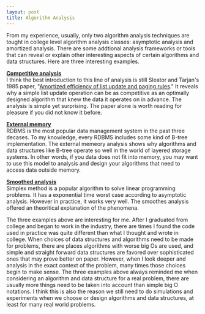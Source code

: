 ```yaml
---
layout: post
title: Algorithm Analysis
---
```


<p>From my experience, usually, only two algorithm analysis techniques are tought in college level algorithm analysis classes: asymptotic analysis and amortized analysis. There are some addtional analysis frameworks or tools that can reveal or explain other interesting aspects of certain algorithms and data structures. Here are three interesting examples.</p>

<p><b><a href="http://en.wikipedia.org/wiki/Competitive_analysis_(online_algorithm)" title="Competitive analysis">Competitive analysis</a></b><br />
I think the best introduction to this line of analysis is still Sleator and Tarjan's 1985 paper, "<a href="http://www.cs.cmu.edu/~sleator/papers/amortized-efficiency.pdf" title="Amortized efficiency of list update and paging rules">Amortized efficiency of list update and paging rules</a>." It reveals why a simple list update operation can be as competitive as an optimally designed algorithm that knew the data it operates on in advance. The analysis is simple yet surprising. The paper alone is worth reading for pleasure if you did not know it before.</p>

<p><b><a href="https://www.worldscibooks.com/compsci/n111.html" title="Algorithms and data structures for external memory">External memory</a></b><br />
RDBMS is the most popular data management system in the past three decases. To my knowledge, every RDBMS includes some kind of B-tree implementation. The external memeory analysis shows why algorithms and data structures like B-tree operate so well in the world of layered storage systems. In other words, if you data does not fit into memory, you may want to use this model to analysis and design your algorithms that need to access data outside memory.</p>

<p><b><a href="http://en.wikipedia.org/wiki/Smoothed_analysis" title="Smoothed analysis">Smoothed analysis</a></b><br />
Simplex method is a popular algorithm to solve linear programming problems. It has a exponential time worst case according to asymptotic analysis. However in practice, it works very well. The smoothes analysis offered an theoritical explanation of the phenomena.</p>

<p>The three examples above are interesting for me. After I graduated from college and began to work in the industry, there are times I found the code used in practice was quite different than what I thought and wrote in college. When choices of data structures and algorithms need to be made for problems, there are places algorithms with worse big Os are used, and simple and straight forward data structures are favored over sophisticated ones that may prove better on paper. However, when I look deeper and analysis in the exact context of the problem, many times those choices begin to make sense. The three examples above always reminded me when considering an algorithm and data structure for a real problem, there are usually more things need to be taken into account than simple big O notations. I think this is also the reason we still need to do simulations and experiments when we choose or design algorithms and data structures, at least for many real world problems.</p>